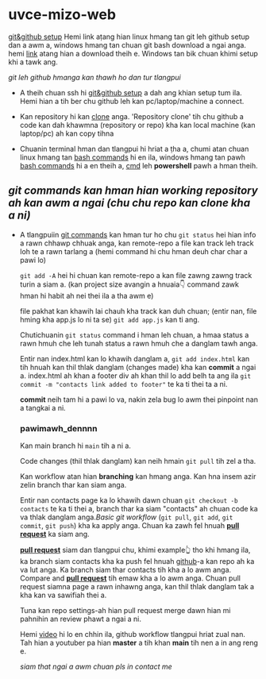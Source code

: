 # uvce-mizo-web

[git&github setup](https://www.theodinproject.com/lessons/foundations-setting-up-git) Hemi link aṭang hian linux hmang tan git leh github setup dan a awm a, windows hmang tan chuan git bash download a ngai anga. hemi [link](https://git-scm.com/downloads/win) atang hian a download theih e. Windows tan bik chuan khimi setup khi a tawk ang.

*git leh github hmanga kan thawh ho dan tur tlangpui*

- A theih chuan ssh hi [git&github setup](https://www.theodinproject.com/lessons/foundations-setting-up-git) a dah ang khian setup tum ila. Hemi hian a tih ber chu github leh kan pc/laptop/machine a connect.

- Kan repository hi kan [clone](https://docs.github.com/en/repositories/creating-and-managing-repositories/cloning-a-repository) anga. 'Repository clone' tih chu github a code kan dah khawmna (repository or repo) kha kan local machine (kan laptop/pc) ah kan copy tihna

- Chuanin terminal hman dan tlangpui hi hriat a ṭha a, chumi atan chuan linux hmang tan [bash commands](https://phoenixnap.com/kb/bash-commands) hi en ila, windows hmang tan pawh [bash commands](https://phoenixnap.com/kb/bash-commands) hi a en theih a, [cmd](https://www.geeksforgeeks.org/techtips/most-useful-cmd-commands-in-windows/) leh **powershell** pawh a hman theih.

## *git commands kan hman hian working repository ah kan awm a ngai (chu chu repo kan clone kha a ni)*
- A tlangpuiin [git commands](https://education.github.com/git-cheat-sheet-education.pdf) kan hman tur ho chu
    `git status` hei hian info a rawn chhawp chhuak anga, kan remote-repo a file kan track leh track loh te a rawn tarlang a (hemi command hi chu hman deuh char char a pawi lo)

    `git add -A` hei hi chuan kan remote-repo a kan file zawng zawng track turin a siam a. (kan project size avangin a hnuaia👇 command zawk hman hi habit ah nei thei ila a tha awm e)

    file pakhat kan khawih lai chauh kha track kan duh chuan; (entir nan, file hming kha app.js lo ni ta se) `git add app.js` kan ti ang.

    Chutichuanin `git status` command i hman leh chuan, a hmaa status a rawn hmuh che leh tunah status a rawn hmuh che a danglam tawh anga.

    Entir nan index.html kan lo khawih danglam a, `git add index.html` kan tih hnuah kan thil thlak danglam (changes made) kha kan **commit** a ngai a. index.html ah khan a footer div ah khan thil lo add belh ta ang ila `git commit -m "contacts link added to footer"` te ka ti thei ta a ni.

    **commit** neih tam hi a pawi lo va, nakin zela bug lo awm thei pinpoint nan a tangkai a ni.

    ### pawimawh_dennnn

    Kan main branch hi `main` tih a ni a.

    Code changes (thil thlak danglam) kan neih hmain `git pull` tih zel a tha.

    Kan workflow atan hian **branching** kan hmang anga. Kan hna insem azir zelin branch thar kan siam anga.

    Entir nan contacts page ka lo khawih dawn chuan `git checkout -b contacts` te ka ti thei a, branch thar ka siam "contacts" ah chuan code ka va thlak danglam anga.*Basic git workflow* (`git pull`, `git add`, `git commit`, `git push`) kha ka apply anga. Chuan ka zawh fel hnuah [**pull request**](https://docs.github.com/en/pull-requests/collaborating-with-pull-requests/proposing-changes-to-your-work-with-pull-requests/creating-a-pull-request#creating-the-pull-request) ka siam ang.

    [**pull request**](https://docs.github.com/en/pull-requests/collaborating-with-pull-requests/proposing-changes-to-your-work-with-pull-requests/creating-a-pull-request#creating-the-pull-request) siam dan tlangpui chu, khimi example👆 tho khi hmang ila, ka branch siam contacts kha ka push fel hnuah [github](github.com)-a kan repo ah ka va lut anga. Ka branch siam thar contacts tih kha a lo awm anga. Compare and [**pull request**](https://docs.github.com/en/pull-requests/collaborating-with-pull-requests/proposing-changes-to-your-work-with-pull-requests/creating-a-pull-request#creating-the-pull-request) tih emaw kha a lo awm anga. Chuan pull request siamna page a rawn inhawng anga, kan thil thlak danglam tak a kha kan va sawifiah thei a.

    Tuna kan repo settings-ah hian pull request merge dawn hian mi pahnihin an review phawt a ngai a ni.

    Hemi [video](https://www.youtube.com/watch?v=jhtbhSpV5YA) hi lo en chhin ila, github workflow tlangpui hriat zual nan. Tah hian a youtuber pa hian **master** a tih khan **main** tih nen a in ang reng e.


    *siam that ngai a awm chuan pls in contact me*




